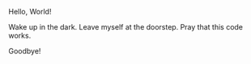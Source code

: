 Hello, World!



Wake up in the dark.
Leave myself at the doorstep.
Pray that this code works.



Goodbye!

